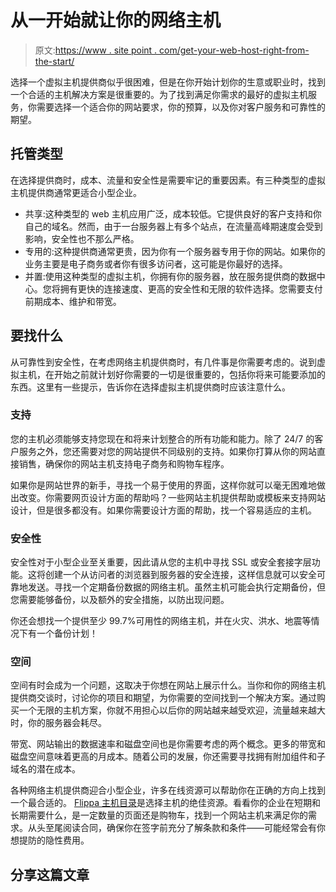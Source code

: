 # 从一开始就让你的网络主机

> 原文:[https://www . site point . com/get-your-web-host-right-from-the-start/](https://www.sitepoint.com/get-your-web-host-right-from-the-start/)

选择一个虚拟主机提供商似乎很困难，但是在你开始计划你的生意或职业时，找到一个合适的主机解决方案是很重要的。为了找到满足你需求的最好的虚拟主机服务，你需要选择一个适合你的网站要求，你的预算，以及你对客户服务和可靠性的期望。

## 托管类型

在选择提供商时，成本、流量和安全性是需要牢记的重要因素。有三种类型的虚拟主机提供商通常更适合小型企业。

*   共享:这种类型的 web 主机应用广泛，成本较低。它提供良好的客户支持和你自己的域名。然而，由于一台服务器上有多个站点，在流量高峰期速度会受到影响，安全性也不那么严格。
*   专用的:这种提供商通常更贵，因为你有一个服务器专用于你的网站。如果你的业务主要是电子商务或者你有很多访问者，这可能是你最好的选择。
*   并置:使用这种类型的虚拟主机，你拥有你的服务器，放在服务提供商的数据中心。您将拥有更快的连接速度、更高的安全性和无限的软件选择。您需要支付前期成本、维护和带宽。

## 要找什么

从可靠性到安全性，在考虑网络主机提供商时，有几件事是你需要考虑的。说到虚拟主机，在开始之前就计划好你需要的一切是很重要的，包括你将来可能要添加的东西。这里有一些提示，告诉你在选择虚拟主机提供商时应该注意什么。

### 支持

您的主机必须能够支持您现在和将来计划整合的所有功能和能力。除了 24/7 的客户服务之外，您还需要对您的网站提供不同级别的支持。如果你打算从你的网站直接销售，确保你的网站主机支持电子商务和购物车程序。

如果你是网站世界的新手，寻找一个易于使用的界面，这样你就可以毫无困难地做出改变。你需要网页设计方面的帮助吗？一些网站主机提供帮助或模板来支持网站设计，但是很多都没有。如果你需要设计方面的帮助，找一个容易适应的主机。

### 安全性

安全性对于小型企业至关重要，因此请从您的主机中寻找 SSL 或安全套接字层功能。这将创建一个从访问者的浏览器到服务器的安全连接，这样信息就可以安全可靠地发送。寻找一个定期备份数据的网络主机。虽然主机可能会执行定期备份，但您需要能够备份，以及额外的安全措施，以防出现问题。

你还会想找一个提供至少 99.7%可用性的网络主机，并在火灾、洪水、地震等情况下有一个备份计划！

### 空间

空间有时会成为一个问题，这取决于你想在网站上展示什么。当你和你的网络主机提供商交谈时，讨论你的项目和期望，为你需要的空间找到一个解决方案。通过购买一个无限的主机方案，你就不用担心以后你的网站越来越受欢迎，流量越来越大时，你的服务器会耗尽。

带宽、网站输出的数据速率和磁盘空间也是你需要考虑的两个概念。更多的带宽和磁盘空间意味着更高的月成本。随着公司的发展，你还需要寻找拥有附加组件和子域名的潜在成本。

各种网络主机提供商迎合小型企业，许多在线资源可以帮助你在正确的方向上找到一个最合适的。 [Flippa 主机目录](https://flippa.com/hosting-directory)是选择主机的绝佳资源。看看你的企业在短期和长期需要什么，是一定数量的页面还是购物车，找到一个网站主机来满足你的需求。从头至尾阅读合同，确保你在签字前充分了解条款和条件——可能经常会有你想提防的隐性费用。

## 分享这篇文章